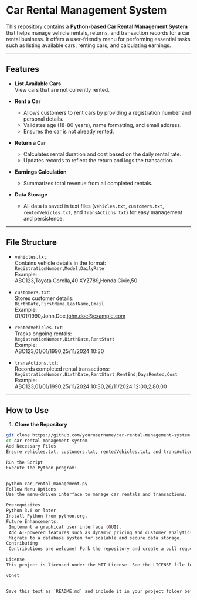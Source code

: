 # Car Rental Management System

This repository contains a **Python-based Car Rental Management System** that helps manage vehicle rentals, returns, and transaction records for a car rental business. It offers a user-friendly menu for performing essential tasks such as listing available cars, renting cars, and calculating earnings.

---

## Features

- **List Available Cars**  
  View cars that are not currently rented.

- **Rent a Car**  
  - Allows customers to rent cars by providing a registration number and personal details.
  - Validates age (18-80 years), name formatting, and email address.
  - Ensures the car is not already rented.

- **Return a Car**  
  - Calculates rental duration and cost based on the daily rental rate.
  - Updates records to reflect the return and logs the transaction.

- **Earnings Calculation**  
  - Summarizes total revenue from all completed rentals.

- **Data Storage**  
  - All data is saved in text files (`vehicles.txt`, `customers.txt`, `rentedVehicles.txt`, and `transActions.txt`) for easy management and persistence.

---

## File Structure

- `vehicles.txt`:  
  Contains vehicle details in the format:  
  `RegistrationNumber,Model,DailyRate`  
  Example:  
ABC123,Toyota Corolla,40 XYZ789,Honda Civic,50


- `customers.txt`:  
Stores customer details:  
`BirthDate,FirstName,LastName,Email`  
Example:  
01/01/1990,John,Doe,john.doe@example.com


- `rentedVehicles.txt`:  
Tracks ongoing rentals:  
`RegistrationNumber,BirthDate,RentStart`  
Example:  
ABC123,01/01/1990,25/11/2024 10:30


- `transActions.txt`:  
Records completed rental transactions:  
`RegistrationNumber,BirthDate,RentStart,RentEnd,DaysRented,Cost`  
Example:  
ABC123,01/01/1990,25/11/2024 10:30,26/11/2024 12:00,2,80.00



---

## How to Use

1. **Clone the Repository**  
 ```bash
 git clone https://github.com/yourusername/car-rental-management-system.git
 cd car-rental-management-system
Add Necessary Files
Ensure vehicles.txt, customers.txt, rentedVehicles.txt, and transActions.txt are present in the directory. Populate these files with the required data as per the format above.

Run the Script
Execute the Python program:


python car_rental_management.py
Follow Menu Options
Use the menu-driven interface to manage car rentals and transactions.

Prerequisites
Python 3.6 or later
Install Python from python.org.
Future Enhancements:
  Implement a graphical user interface (GUI).
  Add AI-powered features such as dynamic pricing and customer analytics.
  Migrate to a database system for scalable and secure data storage.
Contributing
  Contributions are welcome! Fork the repository and create a pull request with your improvements.

License
This project is licensed under the MIT License. See the LICENSE file for details.

vbnet


Save this text as `README.md` and include it in your project folder before uploading to GitHub. Let me know if you need additional changes!





